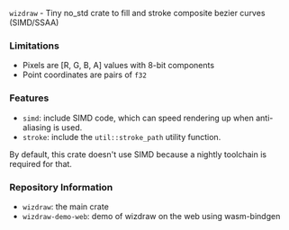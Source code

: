 `wizdraw` - Tiny no_std crate to fill and stroke composite bezier curves (SIMD/SSAA)

### Limitations

- Pixels are [R, G, B, A] values with 8-bit components
- Point coordinates are pairs of `f32`

### Features

- `simd`: include SIMD code, which can speed rendering up when anti-aliasing is used.
- `stroke`: include the `util::stroke_path` utility function.

By default, this crate doesn't use SIMD because a nightly toolchain is required for that.

### Repository Information

- `wizdraw`: the main crate
- `wizdraw-demo-web`: demo of wizdraw on the web using wasm-bindgen
